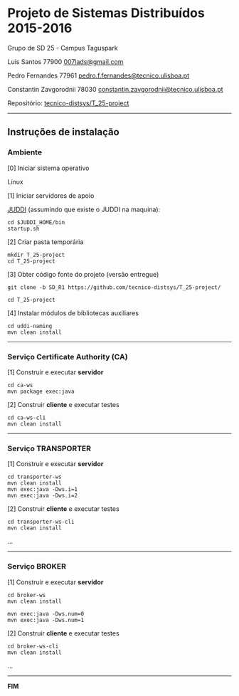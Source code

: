 # Projeto de Sistemas Distribuídos 2015-2016 #

Grupo de SD 25 - Campus Taguspark

Luis Santos 77900 007lads@gmail.com

Pedro Fernandes 77961 pedro.f.fernandes@tecnico.ulisboa.pt

Constantin Zavgorodnii 78030 constantin.zavgorodnii@tecnico.ulisboa.pt


Repositório:
[tecnico-distsys/T_25-project](https://github.com/tecnico-distsys/T_25-project)

-------------------------------------------------------------------------------

## Instruções de instalação


### Ambiente

[0] Iniciar sistema operativo

Linux

[1] Iniciar servidores de apoio

[JUDDI](http://disciplinas.tecnico.ulisboa.pt/leic-sod/2015-2016/download/juddi-3.3.2_tomcat-7.0.64_9090.zip) (assumindo que existe o JUDDI na maquina):

```
cd $JUDDI_HOME/bin
startup.sh
```


[2] Criar pasta temporária

```
mkdir T_25-project
cd T_25-project
```


[3] Obter código fonte do projeto (versão entregue)

```
git clone -b SD_R1 https://github.com/tecnico-distsys/T_25-project/

cd T_25-project
```

[4] Instalar módulos de bibliotecas auxiliares

```
cd uddi-naming
mvn clean install
```

-------------------------------------------------------------------------------

### Serviço Certificate Authority (CA)

[1] Construir e executar **servidor**

```
cd ca-ws
mvn package exec:java
```

[2] Construir **cliente** e executar testes

```
cd ca-ws-cli
mvn clean install
```

-------------------------------------------------------------------------------

### Serviço TRANSPORTER

[1] Construir e executar **servidor**

```
cd transporter-ws
mvn clean install
mvn exec:java -Dws.i=1
mvn exec:java -Dws.i=2
```

[2] Construir **cliente** e executar testes

```
cd transporter-ws-cli
mvn clean install
```

...


-------------------------------------------------------------------------------

### Serviço BROKER

[1] Construir e executar **servidor**

```
cd broker-ws
mvn clean install

mvn exec:java -Dws.num=0
mvn exec:java -Dws.num=1
```


[2] Construir **cliente** e executar testes

```
cd broker-ws-cli
mvn clean install
```

...

-------------------------------------------------------------------------------
**FIM**
